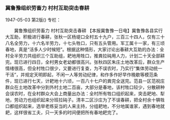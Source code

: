 ### 冀鲁豫组织劳畜力  村村互助突击春耕

1947-05-03
第2版()
专栏：

　　冀鲁豫组织劳畜力
    村村互助突击春耕
    【本报冀鲁豫一日电】冀鲁豫各县实行大互助，积极进行春耕，张秋一区杨堤口全村五十九户，三百三十四人，仅有三十八名全劳力，十六名半劳力，十七头牲口，只有五头管用。军工属十一家，有三顷春地，真是“活多人少时候短”。根据这种情形，大家讨论出春耕大互助的办法：全村全半劳力共组织三个互助组，耙地用牲口，推粪拉砘用人力，计划二十天全部耕完。现已进行四日，全村男女老幼都很高兴。张秋四区朱庄土地改革后，群众生产情绪很高，但全村牲口很少，又要进行复查，为不误农时，乃实行“集体劳动统一干活”，并规定天明即起，不闲一人等劳动纪律，和作多作好早作晚歇等模范条件，现已进行七天，计耙地十六顷，一百八十七户的粪完全送完。范县一区范祝庄群众在土地改革中分到外村土地二百亩，大部分是春地，该村牲口较少，分散耕种会误农时，在全村群众大会上商量出办法：全村所有牲口组织起来，突击耙地、犁地，劳动力也组织起来分班拉砘子。清丰二区沙庄为了不误春耕，把全村余十犋牲口都组织起来，选举老练妥当的人来主持，分组耙地，不分地属谁家，遇到春地就耙，这样很省工夫，只一天多的时间便把所有春地耙完了。
